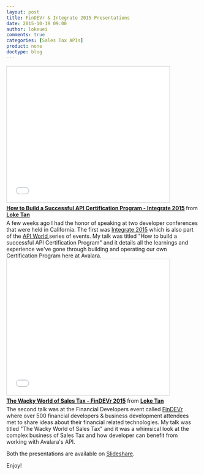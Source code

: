 ```yaml
---
layout: post
title: FinDEVr & Integrate 2015 Presentations
date: 2015-10-19 09:00
author: lokeuei
comments: true
categories: [Sales Tax APIs]
product: none
doctype: blog
---
```

<iframe style="border: 1px solid #CCC; border-width: 1px; margin-bottom: 5px; max-width: 100%;" src="//www.slideshare.net/slideshow/embed_code/key/CSNMpjQc5Ev5Yn" width="425" height="355" frameborder="0" marginwidth="0" marginheight="0" scrolling="no" allowfullscreen="allowfullscreen"> </iframe>
<div style="margin-bottom: 5px;"><strong> <a title="How to Build a Successful API Certification Program - Integrate 2015" href="//www.slideshare.net/lokeuei/how-to-build-a-successful-api-certification-program-integrate-2015" target="_blank">How to Build a Successful API Certification Program - Integrate 2015</a> </strong> from <strong><a href="//www.slideshare.net/lokeuei" target="_blank">Loke Tan</a></strong></div>
A few weeks ago I had the honor of speaking at two developer conferences that were held in California. The first was <a href="http://integratecon.com">Integrate 2015</a> which is also part of the <a href="http://apiworld.co">API World </a>series of events. My talk was titled "How to build a successful API Certification Program" and it details all the learnings and experience we've gone through building and operating our own Certification Program here at Avalara.

<iframe style="border: 1px solid #CCC; border-width: 1px; margin-bottom: 5px; max-width: 100%;" src="//www.slideshare.net/slideshow/embed_code/key/p7uzgolAQyYR5V" width="425" height="355" frameborder="0" marginwidth="0" marginheight="0" scrolling="no" allowfullscreen="allowfullscreen"> </iframe>
<div style="margin-bottom: 5px;"><strong> <a title="The Wacky World of Sales Tax - FinDEVr 2015" href="//www.slideshare.net/lokeuei/the-wacky-world-of-sales-tax-findevr-2015" target="_blank">The Wacky World of Sales Tax - FinDEVr 2015</a> </strong> from <strong><a href="//www.slideshare.net/lokeuei" target="_blank">Loke Tan</a></strong></div>
The second talk was at the Financial Developers event called <a href="http://findevr.com">FinDEVr</a> where over 500 financial developers &amp; business development attendees met to share ideas about their financial related technologies. My talk was titled "The Wacky World of Sales Tax" and it was a whimsical look at the complex business of Sales Tax and how developer can benefit from working with Avalara's API.

Both the presentations are available on <a href="http://www.slideshare.net/lokeuei">Slideshare</a>.

Enjoy!
